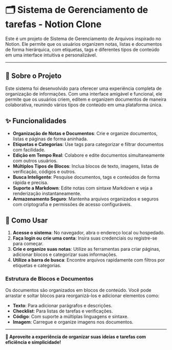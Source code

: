 # 🗂️ Sistema de Gerenciamento de tarefas - Notion Clone

Este é um projeto de Sistema de Gerenciamento de Arquivos inspirado no Notion. Ele permite que os usuários organizem notas, listas e documentos de forma hierárquica, com etiquetas, tags e diferentes tipos de conteúdo em uma interface intuitiva e personalizável.

---

## 📌 Sobre o Projeto

Este sistema foi desenvolvido para oferecer uma experiência completa de organização de informações. Com uma interface amigável e funcional, ele permite que os usuários criem, editem e organizem documentos de maneira colaborativa, reunindo vários tipos de conteúdo em uma plataforma única.

## ✨ Funcionalidades

- **Organização de Notas e Documentos**: Crie e organize documentos, listas e páginas de forma aninhada.
- **Etiquetas e Categorias**: Use tags para categorizar e filtrar documentos com facilidade.
- **Edição em Tempo Real**: Colabore e edite documentos simultaneamente com outros usuários.
- **Múltiplos Tipos de Blocos**: Inclua blocos de texto, imagens, listas de verificação, códigos e outros.
- **Busca Inteligente**: Pesquise documentos, tags e conteúdos de forma rápida e precisa.
- **Suporte a Markdown**: Edite notas com sintaxe Markdown e veja a renderização instantaneamente.
- **Armazenamento Seguro**: Mantenha arquivos organizados e seguros com criptografia e permissões de acesso configuráveis.

## 🚀 Como Usar

1. **Acesse o sistema**: No navegador, abra o endereço local ou hospedado.
2. **Faça login ou crie uma conta**: Insira suas credenciais ou registre-se para começar.
3. **Crie e organize suas notas**: Utilize as ferramentas para criar páginas, adicionar blocos e categorizar suas informações.
4. **Utilize a barra de busca**: Encontre arquivos rapidamente com filtros por etiquetas e categorias.

### Estrutura de Blocos e Documentos

Os documentos são organizados em blocos de conteúdo. Você pode arrastar e soltar blocos para reorganizá-los e adicionar elementos como:

- **Texto**: Para adicionar parágrafos e descrições.
- **Checklist**: Para listas de tarefas e verificações.
- **Código**: Com suporte a múltiplas linguagens e sintaxe.
- **Imagem**: Carregue e organize imagens nos documentos.

---

**🌟 Aproveite a experiência de organizar suas ideias e tarefas com eficiência e simplicidade!**